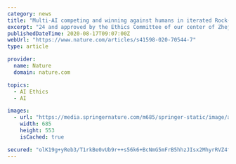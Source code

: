 ```yaml
---
category: news
title: "Multi-AI competing and winning against humans in iterated Rock-Paper-Scissors game"
excerpt: "24 and approved by the Ethics Committee of our center of Zhejiang University (China). The humans competing against our multi-AI in iterated RPS game experiment was approved by the relevant laboratory of our center of Zhejiang University and performed at ..."
publishedDateTime: 2020-08-17T09:07:00Z
webUrl: "https://www.nature.com/articles/s41598-020-70544-7"
type: article

provider:
  name: Nature
  domain: nature.com

topics:
  - AI Ethics
  - AI

images:
  - url: "https://media.springernature.com/m685/springer-static/image/art%3A10.1038%2Fs41598-020-70544-7/MediaObjects/41598_2020_70544_Fig1_HTML.png"
    width: 685
    height: 553
    isCached: true

secured: "olK19g+yReb3/T1rkBe0vUb9r++s56k6+BcNmG5mFrB5hhzJIsx2MhyrRVZ4fH2/LcAvPTYJL8Htf+OA/A2JuZoWrp2tOU6JIetooMkbUAYSQI+HkM9CH91Tk+dTtW/6XUve9MLBdHGoJFV/q+c85S7vKVskMfQLjOVxev/8FXcv/rJ6R46RcNJs7fq7wqjKR8hfqKIerzGJCrivOpbnHD9PSTPMmvm7cjjL7rO+1QXPoL1IsymxjzOoMhrJPqiDSEK4aizhUOib/pbpsERY/sjGaYzxKJf+DSM9ffvPninc/koVMXQL4ZlInBPMdpOA5T1//14IlNEOy3ZgWVSlOA==;9znER7NHRLIbI9vbtKeMUw=="
---
```


